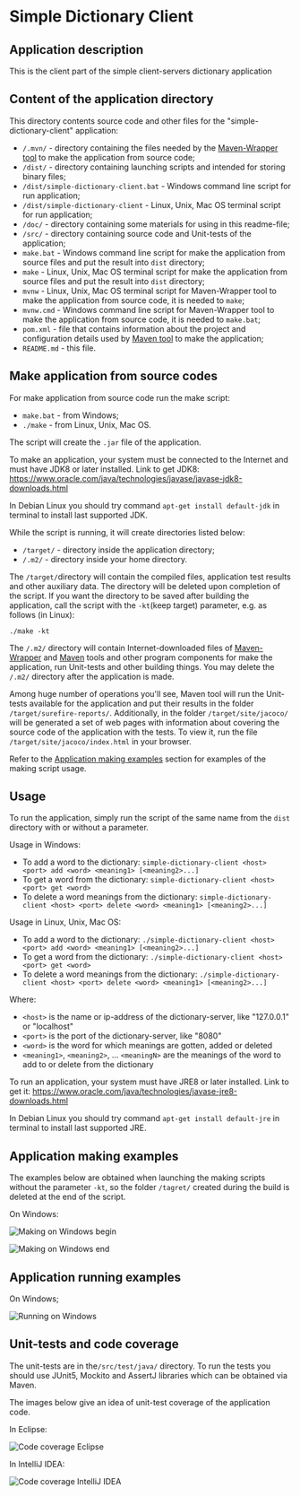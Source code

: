 # Simple Dictionary Client

## Application description
This is the client part of the simple client-servers dictionary application



## Content of the application directory
This directory contents source code and other files for the "simple-dictionary-client" application:
* `/.mvn/` - directory containing the files needed by the [Maven-Wrapper tool](https://github.com/takari/maven-wrapper) to make the application from source code;
* `/dist/` - directory containing launching scripts and intended for storing binary files;
* `/dist/simple-dictionary-client.bat` - Windows command line script for run application;
* `/dist/simple-dictionary-client` - Linux, Unix, Mac OS terminal script for run application;
* `/doc/` - directory containing some materials for using in this readme-file;
* `/src/` - directory containing source code and Unit-tests of the application;
* `make.bat` - Windows command line script for make the application from source files and put the result into `dist` directory;
* `make` - Linux, Unix, Mac OS terminal script for make the application from source files and put the result into `dist` directory;
* `mvnw` - Linux, Unix, Mac OS terminal script for Maven-Wrapper tool to make the application from source code, it is needed to `make`;
* `mvnw.cmd` - Windows command line script for Maven-Wrapper tool to make the application from source code, it is needed to `make.bat`;
* `pom.xml` - file that contains information about the project and configuration details used by [Maven tool](https://maven.apache.org/) to make the application;
* `README.md` - this file.



## Make application from source codes
For make application from source code run the make script:
 * `make.bat` - from Windows;
 * `./make` - from Linux, Unix, Mac OS.

The script will create the `.jar` file of the application.

To make an application, your system must be connected to the Internet and must have JDK8 or later installed.
Link to get JDK8: https://www.oracle.com/java/technologies/javase/javase-jdk8-downloads.html

In Debian Linux you should try command `apt-get install default-jdk` in terminal to install last supported JDK.

While the script is running, it will create directories listed below: 
* `/target/` - directory inside the application directory;
* `/.m2/` - directory inside your home directory.

The `/target/`directory will contain the compiled files, application test results and other auxiliary data. The directory will be deleted upon completion of the script. If you want the directory to be saved after building the application, call the script with the `-kt`(keep target) parameter, e.g. as follows (in Linux):
```
./make -kt
```

The `/.m2/` directory will contain Internet-downloaded files of [Maven-Wrapper](https://github.com/takari/maven-wrapper) and [Maven](https://maven.apache.org/) tools and other program components for make the application, run Unit-tests and other building things. You may delete the `/.m2/` directory after the application is made.

Among huge number of operations you'll see, Maven tool will run the Unit-tests available for the application and put their results in the folder `/target/surefire-reports/`. Additionally, in the folder `/target/site/jacoco/` will be generated a set of web pages with information about covering the source code of the application with the tests. To view it, run the file `/target/site/jacoco/index.html` in your browser.

Refer to the [Application making examples](#Application-making-examples) section for examples of the making script usage.



## Usage
To run the application, simply run the script of the same name from the `dist` directory with or without a parameter.

Usage in Windows: 
* To add a word to the dictionary: `simple-dictionary-client <host> <port> add <word> <meaning1> [<meaning2>...]`
* To get a word from the dictionary: `simple-dictionary-client <host> <port> get <word>`
* To delete a word meanings from the dictionary: `simple-dictionary-client <host> <port> delete <word> <meaning1> [<meaning2>...]`

Usage in Linux, Unix, Mac OS:
* To add a word to the dictionary: `./simple-dictionary-client <host> <port> add <word> <meaning1> [<meaning2>...]`
* To get a word from the dictionary: `./simple-dictionary-client <host> <port> get <word>`
* To delete a word meanings from the dictionary: `./simple-dictionary-client <host> <port> delete <word> <meaning1> [<meaning2>...]`

Where:
* `<host>` is the name or ip-address of the dictionary-server, like "127.0.0.1" or "localhost"
* `<port>` is the port of the dictionary-server, like "8080"
* `<word>` is the word for which meanings are gotten, added or deleted
* `<meaning1>`, `<meaning2>`, ... `<meaningN>` are the meanings of the word to add to or delete from the dictionary

To run an application, your system must have JRE8 or later installed.
Link to get it: https://www.oracle.com/java/technologies/javase-jre8-downloads.html

In Debian Linux you should try command `apt-get install default-jre` in terminal to install last supported JRE.


## Application making examples

The examples below are obtained when launching the making scripts without the parameter `-kt`, so the folder `/tagret/` created during the build is deleted at the end of the script.

On Windows:

![Making on Windows begin](doc/making_on_windows01.png)

![Making on Windows end](doc/making_on_windows02.png)



## Application running examples

On Windows;

![Running on Windows](doc/running_on_windows01.png)



## Unit-tests and code coverage

The unit-tests are in the`/src/test/java/` directory. To run the tests you should use JUnit5, Mockito and AssertJ libraries which can be obtained via Maven.

The images below give an idea of unit-test coverage of the application code.

In  Eclipse:

![Code coverage Eclipse](doc/code_coverage_eclipse.png)

In  IntelliJ IDEA:

![Code coverage IntelliJ IDEA](doc/code_coverage_intellij.png)
